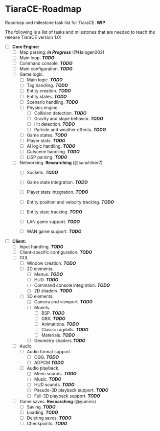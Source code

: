# TiaraCE-Roadmap
Roadmap and milestone task list for TiaraCE. **WIP**

The following is a list of tasks and milestones that are needed to reach the release TiaraCE version 1.0:

- [ ] **Core Engine:**
  - [ ] Map parsing. _**In Progress**_ (@Halogen002)
  - [ ] Main loop. _**TODO**_
  - [ ] Command console. _**TODO**_
  - [ ] Main configuration. _**TODO**_
  - [ ] Game logic.
    - [ ] Main logic. _**TODO**_
    - [ ] Tag handling. _**TODO**_
    - [ ] Entity creation. _**TODO**_
    - [ ] Entity states. _**TODO**_
    - [ ] Scenario handling. _**TODO**_
    - [ ] Physics engine.
      - [ ] Collision detection. _**TODO**_
      - [ ] Gravity and slope behavior. _**TODO**_
      - [ ] Hit detection. _**TODO**_
      - [ ] Particle and weather effects. _**TODO**_
    - [ ] Game states. _**TODO**_
    - [ ] Player stats. _**TODO**_
    - [ ] AI logic handling. _**TODO**_ 
    - [ ] Cutscene handling. _**TODO**_
    - [ ] LISP parsing. _**TODO**_
  - [ ] Networking. **Researching** (@sunstriker7) 
    - [ ] Sockets. _**TODO**_
    - [ ] Game state integration. _**TODO**_
    - [ ] Player stats integration. _**TODO**_
    - [ ] Entity position and velocity tracking. _**TODO**_
    - [ ] Entity state tracking. _**TODO**_
    - [ ] LAN game support. _**TODO**_
    - [ ] WAN game support. _**TODO**_


- [ ] **Client:**
  - [ ] Input handling. _**TODO**_
  - [ ] Client-specific configuration. _**TODO**_
  - [ ] GUI.
      - [ ] Window creation. _**TODO**_
      - [ ] 2D elements.
        - [ ] Menus. _**TODO**_
        - [ ] HUD. _**TODO**_
        - [ ] Command console integration. _**TODO**_
        - [ ] 2D shaders. _**TODO**_
    - [ ] 3D elements.
      - [ ] Camera and viewport. _**TODO**_
      - [ ] Models.
        - [ ] BSP. _**TODO**_
        - [ ] GBX. _**TODO**_
        - [ ] Animations. _**TODO**_
        - [ ] Classic ragdolls. _**TODO**_
        - [ ] Materials. _**TODO**_
      - [ ] Geometry shaders._**TODO**_
  - [ ] Audio.
    - [ ] Audio format support.
      - [ ] OGG. _**TODO**_
      - [ ] ADPCM _**TODO**_
    - [ ] Audio playback.
      - [ ] Menu sounds. _**TODO**_
      - [ ] Music. _**TODO**_
      - [ ] HUD sounds. _**TODO**_
      - [ ] Pseudo-3D playback support. _**TODO**_
      - [ ] Full-3D playback support. _**TODO**_
  - [ ] Game saves. **Researching** (@yumiris)
    - [ ] Saving. _**TODO**_
    - [ ] Loading. _**TODO**_
    - [ ] Deleting saves. _**TODO**_
    - [ ] Checkpoints. _**TODO**_
